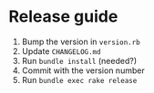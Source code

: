 # Release guide

1. Bump the version in `version.rb`
2. Update `CHANGELOG.md`
3. Run `bundle install` (needed?)
4. Commit with the version number
5. Run `bundle exec rake release`

